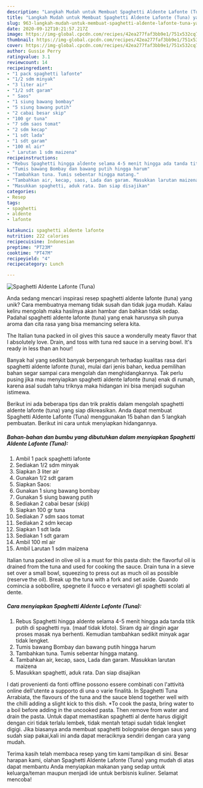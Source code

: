 ```yaml
---
description: "Langkah Mudah untuk Membuat Spaghetti Aldente Lafonte (Tuna) yang Enak Banget"
title: "Langkah Mudah untuk Membuat Spaghetti Aldente Lafonte (Tuna) yang Enak Banget"
slug: 963-langkah-mudah-untuk-membuat-spaghetti-aldente-lafonte-tuna-yang-enak-banget
date: 2020-09-12T10:21:57.217Z
image: https://img-global.cpcdn.com/recipes/42ea277faf3bb9e1/751x532cq70/spaghetti-aldente-lafonte-tuna-foto-resep-utama.jpg
thumbnail: https://img-global.cpcdn.com/recipes/42ea277faf3bb9e1/751x532cq70/spaghetti-aldente-lafonte-tuna-foto-resep-utama.jpg
cover: https://img-global.cpcdn.com/recipes/42ea277faf3bb9e1/751x532cq70/spaghetti-aldente-lafonte-tuna-foto-resep-utama.jpg
author: Gussie Perry
ratingvalue: 3.1
reviewcount: 14
recipeingredient:
- "1 pack spaghetti lafonte"
- "1/2 sdm minyak"
- "3 liter air"
- "1/2 sdt garam"
- " Saos"
- "1 siung bawang bombay"
- "5 siung bawang putih"
- "2 cabai besar skip"
- "100 gr tuna"
- "7 sdm saos tomat"
- "2 sdm kecap"
- "1 sdt lada"
- "1 sdt garam"
- "100 ml air"
- " Larutan 1 sdm maizena"
recipeinstructions:
- "Rebus Spaghetti hingga aldente selama 4-5 menit hingga ada tanda titik putih di spaghetti nya. (maaf tidak kfoto). Siram dg air dingin agar proses masak nya berhenti. Kemudian tambahkan sedikit minyak agar tidak lengket."
- "Tumis bawang Bombay dan bawang putih hingga harum"
- "Tambahkan tuna. Tumis sebentar hingga matang."
- "Tambahkan air, kecap, saos, Lada dan garam. Masukkan larutan maizena"
- "Masukkan spaghetti, aduk rata. Dan siap disajikan"
categories:
- Resep
tags:
- spaghetti
- aldente
- lafonte

katakunci: spaghetti aldente lafonte 
nutrition: 222 calories
recipecuisine: Indonesian
preptime: "PT23M"
cooktime: "PT47M"
recipeyield: "4"
recipecategory: Lunch

---
```



![Spaghetti Aldente Lafonte (Tuna)](https://img-global.cpcdn.com/recipes/42ea277faf3bb9e1/751x532cq70/spaghetti-aldente-lafonte-tuna-foto-resep-utama.jpg)

Anda sedang mencari inspirasi resep spaghetti aldente lafonte (tuna) yang unik? Cara membuatnya memang tidak susah dan tidak juga mudah. Kalau keliru mengolah maka hasilnya akan hambar dan bahkan tidak sedap. Padahal spaghetti aldente lafonte (tuna) yang enak harusnya sih punya aroma dan cita rasa yang bisa memancing selera kita.

The Italian tuna packed in oil gives this sauce a wonderully meaty flavor that I absolutely love. Drain, and toss with tuna red sauce in a serving bowl. It&#39;s ready in less than an hour!

Banyak hal yang sedikit banyak berpengaruh terhadap kualitas rasa dari spaghetti aldente lafonte (tuna), mulai dari jenis bahan, kedua pemilihan bahan segar sampai cara mengolah dan menghidangkannya. Tak perlu pusing jika mau menyiapkan spaghetti aldente lafonte (tuna) enak di rumah, karena asal sudah tahu triknya maka hidangan ini bisa menjadi suguhan istimewa.


Berikut ini ada beberapa tips dan trik praktis dalam mengolah spaghetti aldente lafonte (tuna) yang siap dikreasikan. Anda dapat membuat Spaghetti Aldente Lafonte (Tuna) menggunakan 15 bahan dan 5 langkah pembuatan. Berikut ini cara untuk menyiapkan hidangannya.

<!--inarticleads1-->

##### Bahan-bahan dan bumbu yang dibutuhkan dalam menyiapkan Spaghetti Aldente Lafonte (Tuna):

1. Ambil 1 pack spaghetti lafonte
1. Sediakan 1/2 sdm minyak
1. Siapkan 3 liter air
1. Gunakan 1/2 sdt garam
1. Siapkan  Saos:
1. Gunakan 1 siung bawang bombay
1. Gunakan 5 siung bawang putih
1. Sediakan 2 cabai besar (skip)
1. Siapkan 100 gr tuna
1. Sediakan 7 sdm saos tomat
1. Sediakan 2 sdm kecap
1. Siapkan 1 sdt lada
1. Sediakan 1 sdt garam
1. Ambil 100 ml air
1. Ambil  Larutan 1 sdm maizena


Italian tuna packed in olive oil is a must for this pasta dish: the flavorful oil is drained from the tuna and used for cooking the sauce. Drain tuna in a sieve set over a small bowl, squeezing to press out as much oil as possible (reserve the oil). Break up the tuna with a fork and set aside. Quando comincia a sobbollire, spegnete il fuoco e versatevi gli spaghetti scolati al dente. 

<!--inarticleads2-->

##### Cara menyiapkan Spaghetti Aldente Lafonte (Tuna):

1. Rebus Spaghetti hingga aldente selama 4-5 menit hingga ada tanda titik putih di spaghetti nya. (maaf tidak kfoto). Siram dg air dingin agar proses masak nya berhenti. Kemudian tambahkan sedikit minyak agar tidak lengket.
1. Tumis bawang Bombay dan bawang putih hingga harum
1. Tambahkan tuna. Tumis sebentar hingga matang.
1. Tambahkan air, kecap, saos, Lada dan garam. Masukkan larutan maizena
1. Masukkan spaghetti, aduk rata. Dan siap disajikan


I dati provenienti da fonti offline possono essere combinati con l&#39;attività online dell&#39;utente a supporto di una o varie finalità. In Spaghetti Tuna Arrabiata, the flavours of the tuna and the sauce blend together well with the chilli adding a slight kick to this dish. *To cook the pasta, bring water to a boil before adding in the uncooked pasta. Then remove from water and drain the pasta. Untuk dapat memastikan spaghetti al dente harus digigit dengan ciri tidak terlalu lembek, tidak mentah tetapi sudah tidak lengket digigi. Jika biasanya anda membuat spaghetti bolognaise dengan saus yang sudah siap pakai,kali ini anda dapat meraciknya sendiri dengan cara yang mudah. 

Terima kasih telah membaca resep yang tim kami tampilkan di sini. Besar harapan kami, olahan Spaghetti Aldente Lafonte (Tuna) yang mudah di atas dapat membantu Anda menyiapkan makanan yang sedap untuk keluarga/teman maupun menjadi ide untuk berbisnis kuliner. Selamat mencoba!
